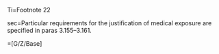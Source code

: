 Ti=Footnote 22

sec=Particular requirements for the justification of medical exposure are specified in paras 3.155–3.161.

=[G/Z/Base]